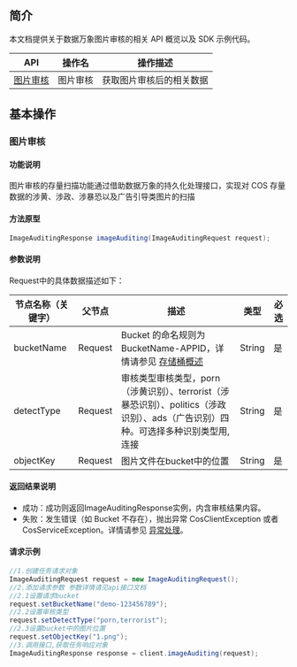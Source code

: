 
## 简介

本文档提供关于数据万象图片审核的相关 API 概览以及 SDK 示例代码。

| API                                                          | 操作名             | 操作描述                           |
| ------------------------------------------------------------ | ------------------ | ---------------------------------- |
| [图片审核](https://cloud.tencent.com/document/product/460/37318) | 图片审核 | 获取图片审核后的相关数据 |


## 基本操作

### 图片审核

#### 功能说明

图片审核的存量扫描功能通过借助数据万象的持久化处理接口，实现对 COS 存量数据的涉黄、涉政、涉暴恐以及广告引导类图片的扫描

#### 方法原型

```java
ImageAuditingResponse imageAuditing(ImageAuditingRequest request);
```

#### 参数说明

Request中的具体数据描述如下：

| 节点名称（关键字） | 父节点  | 描述                                                     | 类型      | 必选 |
| ------------------ | ------- | -------------------------------------------------------- | --------- | ---- |
| bucketName | Request |Bucket 的命名规则为 BucketName-APPID，详情请参见 [存储桶概述](https://cloud.tencent.com/document/product/436/13312) | String |是|
| detectType | Request | 审核类型审核类型，porn（涉黄识别）、terrorist（涉暴恐识别）、politics（涉政识别）、ads（广告识别）四种。可选择多种识别类型用,连接 | String    | 是   |
| objectKey | Request | 图片文件在bucket中的位置 | String    | 是   |

#### 返回结果说明

- 成功：成功则返回ImageAuditingResponse实例，内含审核结果内容。
- 失败：发生错误（如 Bucket 不存在），抛出异常 CosClientException 或者 CosServiceException。详情请参见 [异常处理](https://cloud.tencent.com/document/product/436/35218)。

#### 请求示例

```java
//1.创建任务请求对象
ImageAuditingRequest request = new ImageAuditingRequest();
//2.添加请求参数 参数详情请见api接口文档
//2.1设置请求bucket
request.setBucketName("demo-123456789");
//2.2设置审核类型
request.setDetectType("porn,terrorist");
//2.3设置bucket中的图片位置
request.setObjectKey("1.png");
//3.调用接口,获取任务响应对象
ImageAuditingResponse response = client.imageAuditing(request);
```